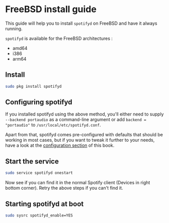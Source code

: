 # FreeBSD install guide

This guide will help you to install `spotifyd` on FreeBSD and have it always running.

`spotifyd` is available for the FreeBSD architectures :

* amd64
* i386
* arm64

## Install

```sh
sudo pkg install spotifyd
```

## Configuring spotifyd

If you installed spotifyd using the above method, you'll either need to supply `--backend portaudio` as a command-line argument or add `backend = "portaudio"` to `/usr/local/etc/spotifyd.conf`.

Apart from that, spotifyd comes pre-configured with defaults that should be working in most cases, but if you want to tweak it further to your needs, have a look at the [configuration section](../config/) of this book.

## Start the service

```bash
sudo service spotifyd onestart
```

Now see if you can find it in the normal Spotify client (Devices in right bottom corner). Retry the above steps if you can't find it.

## Starting spotifyd at boot

```sh
sudo sysrc spotifyd_enable=YES
```
